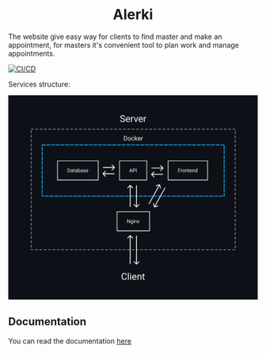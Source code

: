 <p align="center">
  <h1 align="center">Alerki</h1>
</p>

The website give easy way for clients to find master and make an appointment, for masters it's convenient tool to plan work and manage appointments.

[![CI/CD](https://github.com/Sasha-hk/Alerki/actions/workflows/cd.yml/badge.svg?branch=prod)](https://github.com/Sasha-hk/Alerki/actions/workflows/cd.yml)

Services structure:
<!-- **Services structure** -->

<p align="center">
  <img src="./docs/images/services-structure.svg">
</p>

## Documentation

You can read the documentation [here](./docs/README.md "Alerki documentation")
